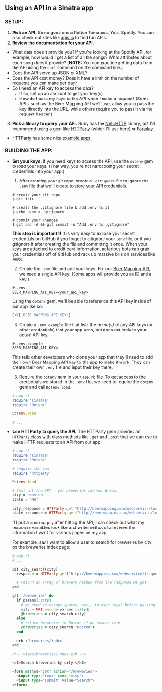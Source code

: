 ## Using an API in a Sinatra app

### SETUP:

1. **Pick an API.**  Some good ones:  Rotten Tomatoes, Yelp, Spotify.  You can also check out sites like [apis.io](apis.io) to find fun APIs.
2. **Review the documentation for your API.**
  - What data does it provide you? If you're looking at the Spotify API, for example, how would I get a list of all the songs? What attributes about each song does it provide? [**NOTE:** You can practice getting data from the API using the `curl` command on the command line.]
  - Does the API serve up JSON or XML?
  - Does the API cost money? Does it have a limit on the number of requests you can make per day?
  - Do I need an API key to access the data?
    - If so, set up an account to get your key(s).
    - How do I pass my keys to the API when I make a request? (Some APIs, such as the Beer Mapping API we'll use, allow you to pass the key directly into the URL, while others require you to pass it via the request header.)

3. **Pick a library to query your API.**  Ruby has the [Net::HTTP](http://ruby-doc.org/stdlib-2.1.5/libdoc/net/http/rdoc/Net/HTTP.html) library, but I'd recommend using a gem like [HTTParty](https://github.com/jnunemaker/httparty) (which I'll use here) or [Faraday](https://github.com/lostisland/faraday).
  - HTTParty has some nice [example apps](https://github.com/jnunemaker/httparty/tree/master/examples).

### BUILDING THE APP:
* **Set your keys.** If you need keys to access the API, use the `dotenv` gem to load your keys. (That way, you're not hardcoding your secret credentials into your app.)
  1. After creating your git repo, create a `.gitignore` file to ignore the `.env` file that we'll create to store your API credentials.

    ```no-highlight
    # create your git repo
    $ git init

    # create the .gitignore file & add .env to it
    $ echo .env > .gitignore

    # commit your changes
    $ git add -A && git commit -m "Add .env to .gitignore"
    ```

    **This step is important!!!** It is very easy to expose your secret credentials on GitHub if you forget to gitignore your `.env` file, or if you gitignore it after creating the file and committing it once. When your keys are attached to credit card information, nefarious bots can grab your credentials off of GitHub and rack up massive bills on services like AWS.

  2. Create the `.env` file and add your keys. For our [Beer Mapping API](http://beermapping.com/api/), we need a single API key.  (Some apps will provide you an ID and a key.)

    ```no-highlight
    # .env
    BEER_MAPPING_API_KEY=<your_api_key>
    ```

    Using the `dotenv` gem, we'll be able to reference this API key inside of our app like so:

    ```ruby
    ENV['BEER_MAPPING_API_KEY']
    ```

  3. Create a `.env.example` file that lists the *name(s)* of any API keys (or other credentials) that your app uses, but does *not* include your actual API key.

    ```no-highlight
    # .env.example
    BEER_MAPPING_API_KEY=
    ```

    This tells other developers who clone your app that they'll need to add their own Beer Mapping API key to the app to make it work.  They can create their own `.env` file and input their key there.

  3. Require the `dotenv` gem in your `app.rb` file.  To get access to the credentials we stored in the `.env` file, we need to require the `dotenv` gem and call `Dotenv.load`.

    ```ruby
    # app.rb
    require 'sinatra'
    require 'dotenv'

    Dotenv.load

    # ...

    ```
* **Use HTTParty to query the API.** The HTTParty gem provides an `HTTParty` class with class methods like `.get` and `.post` that we can use to make HTTP requests to an API from our app.

    ```ruby
    # app.rb
    require 'sinatra'
    require 'dotenv'

    # require the gem
    require 'httparty'

    Dotenv.load

    # test out the API - get breweries in/near Boston
    city = "Boston"
    state = "MA"

    city_response = HTTParty.get("http://beermapping.com/webservice/locquery/#{ENV['BEER_MAPPING_API_KEY']}/#{city}")
    state_response = HTTParty.get("http://beermapping.com/webservice/locstate/#{ENV['BEER_MAPPING_API_KEY']}/#{state}")
    ```

    If I put a `binding.pry` after hitting the API, I can check out what my response variables look like and write methods to retrieve the information I want for various pages on my app.

    For example, say I want to allow a user to search for breweries by city on the breweries index page:

    ```ruby
    # app.rb
    # ...

    def city_search(city)
      response = HTTParty.get("http://beermapping.com/webservice/locquery/#{ENV['BEER_MAPPING_API_KEY']}/#{city}")

      # return an array of brewery hashes from the response we got
    end

    get '/breweries' do
      if params[:city]
        # we need to escape spaces, etc., in user input before passing it in the URL
        city = URI.encode(params[:city])
        @breweries = city_search(city)
      else
        # return breweries in Boston if no search term
        @breweries = city_search("Boston")
      end

      erb :'breweries/index'
    end
    ```
    ```html
    <!-- views/breweries/index.erb -->

    <h3>Search breweries by city:</h3>

    <form method="get" action="/breweries">
      <input type="text" name="city">
      <input type="submit" value="Search">
    </form>
    ```
